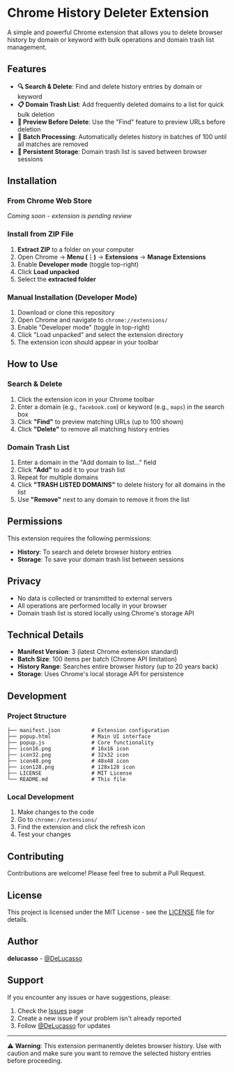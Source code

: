 # Chrome History Deleter Extension

A simple and powerful Chrome extension that allows you to delete browser history by domain or keyword with bulk operations and domain trash list management.

## Features

- **🔍 Search & Delete**: Find and delete history entries by domain or keyword
- **📋 Domain Trash List**: Add frequently deleted domains to a list for quick bulk deletion
- **👀 Preview Before Delete**: Use the "Find" feature to preview URLs before deletion
- **🔄 Batch Processing**: Automatically deletes history in batches of 100 until all matches are removed
- **💾 Persistent Storage**: Domain trash list is saved between browser sessions

## Installation

### From Chrome Web Store
*Coming soon - extension is pending review*

### Install from ZIP File
1. **Extract ZIP** to a folder on your computer
2. Open Chrome → **Menu (⋮)** → **Extensions** → **Manage Extensions**
3. Enable **Developer mode** (toggle top-right)
4. Click **Load unpacked**
5. Select the **extracted folder**

### Manual Installation (Developer Mode)
1. Download or clone this repository
2. Open Chrome and navigate to `chrome://extensions/`
3. Enable "Developer mode" (toggle in top-right)
4. Click "Load unpacked" and select the extension directory
5. The extension icon should appear in your toolbar

## How to Use

### Search & Delete
1. Click the extension icon in your Chrome toolbar
2. Enter a domain (e.g., `facebook.com`) or keyword (e.g., `maps`) in the search box
3. Click **"Find"** to preview matching URLs (up to 100 shown)
4. Click **"Delete"** to remove all matching history entries

### Domain Trash List
1. Enter a domain in the "Add domain to list..." field
2. Click **"Add"** to add it to your trash list
3. Repeat for multiple domains
4. Click **"TRASH LISTED DOMAINS"** to delete history for all domains in the list
5. Use **"Remove"** next to any domain to remove it from the list

## Permissions

This extension requires the following permissions:
- **History**: To search and delete browser history entries
- **Storage**: To save your domain trash list between sessions

## Privacy

- No data is collected or transmitted to external servers
- All operations are performed locally in your browser
- Domain trash list is stored locally using Chrome's storage API

## Technical Details

- **Manifest Version**: 3 (latest Chrome extension standard)
- **Batch Size**: 100 items per batch (Chrome API limitation)
- **History Range**: Searches entire browser history (up to 20 years back)
- **Storage**: Uses Chrome's local storage API for persistence

## Development

### Project Structure
```
├── manifest.json          # Extension configuration
├── popup.html             # Main UI interface
├── popup.js               # Core functionality
├── icon16.png             # 16x16 icon
├── icon32.png             # 32x32 icon
├── icon48.png             # 48x48 icon
├── icon128.png            # 128x128 icon
├── LICENSE                # MIT License
└── README.md              # This file
```

### Local Development
1. Make changes to the code
2. Go to `chrome://extensions/`
3. Find the extension and click the refresh icon
4. Test your changes

## Contributing

Contributions are welcome! Please feel free to submit a Pull Request.

## License

This project is licensed under the MIT License - see the [LICENSE](LICENSE) file for details.

## Author

**delucasso** - [@DeLucasso](https://x.com/DeLucasso)

## Support

If you encounter any issues or have suggestions, please:
1. Check the [Issues](../../issues) page
2. Create a new issue if your problem isn't already reported
3. Follow [@DeLucasso](https://x.com/DeLucasso) for updates

---

⚠️ **Warning**: This extension permanently deletes browser history. Use with caution and make sure you want to remove the selected history entries before proceeding.